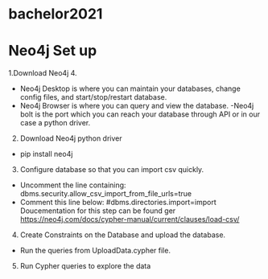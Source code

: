 # bachelor2021

# Neo4j Set up 

1.Download Neo4j 4.
 - Neo4j Desktop is where you can maintain your databases, change config files, and start/stop/restart database. 
 - Neo4j Browser is where you can query and view the database.
 -Neo4j bolt is the port which you can reach your database through API or in our case a   python driver.

2. Download Neo4j python driver
- pip install neo4j

3. Configure database so that you can import csv quickly.
 - Uncomment the line containing:
   dbms.security.allow_csv_import_from_file_urls=true
 - Comment this line below:
   #dbms.directories.import=import
 Doucementation for this step can be found ger
 https://neo4j.com/docs/cypher-manual/current/clauses/load-csv/

4. Create Constraints on the Database and upload the database.
  - Run the queries from UploadData.cypher file.
 
5. Run Cypher queries to explore the data

  
